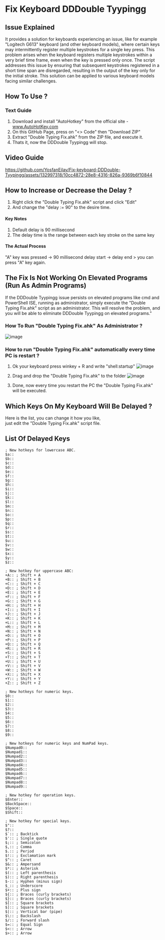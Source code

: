 # Fix Keyboard DDDouble Tyypingg

## Issue Explained
It provides a solution for keyboards experiencing an issue, like for example "Logitech G613" keyboard (and other keyboard models),
where certain keys may intermittently register multiple keystrokes for a single key press. This problem arises when the keyboard
registers multiple keystrokes within a very brief time frame, even when the key is pressed only once. The script addresses this issue
by ensuring that subsequent keystrokes registered in a short time span are disregarded, resulting in the output of the key only for the
initial stroke. This solution can be applied to various keyboard models facing similar challenges.

## How To Use ?
### Text Guide
1. Download and install "AutoHotkey" from the official site - www.AutoHotKey.com
2. On this GitHub Page, press on "<> Code" then "Download ZIP"
3. Extract "Double Typing Fix.ahk" from the ZIP file, and execute it.
4. Thats it, now the DDDouble Tyypingg will stop.

## Video Guide
https://github.com/YosfanEilay/Fix-keyboard-DDDouble-Tyypingg/assets/132997318/10cc4872-28e8-4316-826a-9369b6f10844

## How to Increase or Decrease the Delay ?
1. Right click the "Double Typing Fix.ahk" script and click "Edit"
2. And change the "delay := 90" to the desire time.

#### Key Notes
1. Default delay is 90 millisecond
2. The delay time is the range between each key stroke on the same key

#### The Actual Process
"A" key was pressed -> 90 millisecond delay start -> delay end > you can press "A" key again.

## The Fix Is Not Working On Elevated Programs (Run As Admin Programs)
If the DDDouble Tyypingg issue persists on elevated programs like cmd and PowerShell ISE,
running as administrator, simply execute the "Double Typing Fix.ahk" script as an administrator.
This will resolve the problem, and you will be able to eliminate DDDouble Tyypingg on elevated programs."

### How To Run "Double Typing Fix.ahk" As Administrator ?
![image](https://github.com/YosfanEilay/Fix-keyboard-DDDouble-Tyypingg/assets/132997318/da521beb-c042-4ee2-9890-19920c1eafce)

### How to run "Double Typing Fix.ahk" automatically every time PC is restart ?
1. Ok your keyboard press winkey + R and write "shell:startup"
![image](https://github.com/YosfanEilay/Fix-keyboard-DDDouble-Tyypingg/assets/132997318/86b4c9f6-74f0-4f46-879b-c14916950d27)

2. Drag and drop the "Double Typing Fix.ahk" to the folder
![image](https://github.com/YosfanEilay/Fix-keyboard-DDDouble-Tyypingg/assets/132997318/0376ebc0-cb23-4280-baa0-adff89d5106b)

3. Done, now every time you restart the PC the "Double Typing Fix.ahk" will be executed.

## Which Keys On My Keyboard Will Be Delayed ?
Here is the list, you can change it how you like, <br>
just edit the "Double Typing Fix.ahk" script file.

## List Of Delayed Keys
```
; New hotkeys for lowercase ABC.
$a::
$b::
$c::
$d::
$e::
$f::
$g::
$h::
$i::
$j::
$k::
$l::
$m::
$n::
$o::
$p::
$q::
$r::
$s::
$t::
$u::
$v::
$w::
$x::
$y::
$z::

; New hotkey for uppercase ABC:
+A:: ; Shift + A
+B:: ; Shift + B
+C:: ; Shift + C
+D:: ; Shift + D
+E:: ; Shift + E
+F:: ; Shift + F
+G:: ; Shift + G
+H:: ; Shift + H
+I:: ; Shift + I
+J:: ; Shift + J
+K:: ; Shift + K
+L:: ; Shift + L
+M:: ; Shift + M
+N:: ; Shift + N
+O:: ; Shift + O
+P:: ; Shift + P
+Q:: ; Shift + Q
+R:: ; Shift + R
+S:: ; Shift + S
+T:: ; Shift + T
+U:: ; Shift + U
+V:: ; Shift + V
+W:: ; Shift + W
+X:: ; Shift + X
+Y:: ; Shift + Y
+Z:: ; Shift + Z

; New hotkeys for numeric keys.
$0::
$1::
$2::
$3::
$4::
$5::
$6::
$7::
$8::
$9::

; New hotkeys for numeric keys and NumPad keys.
$Numpad0::
$Numpad1::
$Numpad2::
$Numpad3::
$Numpad4::
$Numpad5::
$Numpad6::
$Numpad7::
$Numpad8::
$Numpad9::

; New hotkey for operation keys.
$Enter::
$BackSpace::
$Space::
$Shift::

; New hotkey for special keys.
$"::
$?::
$`:: ; Backtick
$':: ; Single quote
$;:: ; Semicolon
$,:: ; Comma
$.:: ; Period
$!:: ; Exclamation mark
$^:: ; Caret
$&:: ; Ampersand
$*:: ; Asterisk
$(:: ; Left parenthesis
$):: ; Right parenthesis
$-:: ; Hyphen (minus sign)
$_:: ; Underscore
$+:: ; Plus sign
${:: ; Braces (curly brackets)
$}:: ; Braces (curly brackets)
$[:: ; Square brackets
$]:: ; Square brackets
$|:: ; Vertical bar (pipe)
$\:: ; Backslash
$/:: ; Forward slash
$=:: ; Equal Sign
$<:: ; Arrow
$>:: ; Arrow
```
